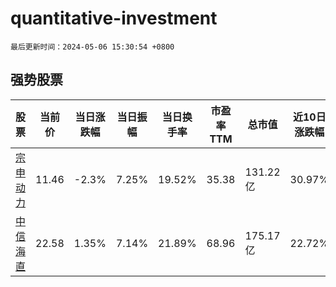 # quantitative-investment

`最后更新时间：2024-05-06 15:30:54 +0800`

## 强势股票

|股票|当前价|当日涨跌幅|当日振幅|当日换手率|市盈率TTM|总市值|近10日涨跌幅|
|----|----|----|----|----|----|----|----|
|[宗申动力](https://xueqiu.com/S/SZ001696)|11.46|-2.3%|7.25%|19.52%|35.38|131.22亿|30.97%|
|[中信海直](https://xueqiu.com/S/SZ000099)|22.58|1.35%|7.14%|21.89%|68.96|175.17亿|22.72%|
